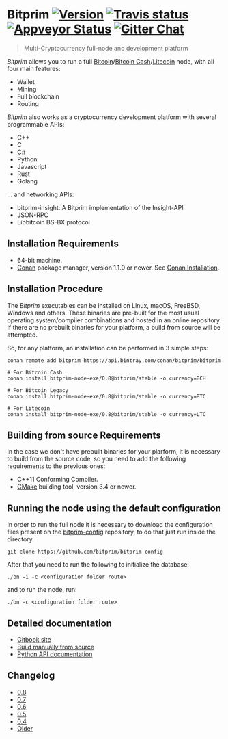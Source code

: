 # Bitprim <a target="_blank" href="http://semver.org">![Version][badge.version]</a> <a target="_blank" href="https://travis-ci.org/bitprim/bitprim-node-exe">![Travis status][badge.Travis]</a> [![Appveyor Status](https://ci.appveyor.com/api/projects/status/github/bitprim/bitprim-node-exe?svg=true&branch=master)](https://ci.appveyor.com/projects/bitprim/bitprim-node-exe) <a target="_blank" href="https://gitter.im/bitprim/Lobby">![Gitter Chat][badge.Gitter]</a>

> Multi-Cryptocurrency full-node and development platform

*Bitprim* allows you to run a full [Bitcoin](https://bitcoin.org/)/[Bitcoin Cash](https://www.bitcoincash.org/)/[Litecoin](https://litecoin.org/) node,
with all four main features:
  * Wallet
  * Mining
  * Full blockchain
  * Routing

*Bitprim* also works as a cryptocurrency development platform with several programmable APIs:
  * C++
  * C
  * C#
  * Python
  * Javascript
  * Rust
  * Golang

... and networking APIs: 
  * bitprim-insight: A Bitprim implementation of the Insight-API
  * JSON-RPC
  * Libbitcoin BS-BX protocol

## Installation Requirements

- 64-bit machine.
- [Conan](https://www.conan.io/) package manager, version 1.1.0 or newer. See [Conan Installation](http://docs.conan.io/en/latest/installation.html#install-with-pip-recommended).

## Installation Procedure

The *Bitprim* executables can be installed on Linux, macOS, FreeBSD, Windows and others. These binaries are pre-built for the most usual operating system/compiler combinations and hosted in an online repository. If there are no prebuilt binaries for your platform, a build from source will be attempted.

So, for any platform, an installation can be performed in 3 simple steps:

```
conan remote add bitprim https://api.bintray.com/conan/bitprim/bitprim

# For Bitcoin Cash
conan install bitprim-node-exe/0.8@bitprim/stable -o currency=BCH 

# For Bitcoin Legacy
conan install bitprim-node-exe/0.8@bitprim/stable -o currency=BTC

# For Litecoin
conan install bitprim-node-exe/0.8@bitprim/stable -o currency=LTC
```

## Building from source Requirements

In the case we don't have prebuilt binaries for your plarform, it is necessary to build from the source code, so you need to add the following requirements to the previous ones:

- C++11 Conforming Compiler.
- [CMake](https://cmake.org/) building tool, version 3.4 or newer.

## Running the node using the default configuration

In order to run the full node it is necessary to download the configuration files present on the [bitprim-config](https://github.com/bitprim/bitprim-config) repository, to do that just run inside the directory.

```git clone https://github.com/bitprim/bitprim-config``` 

After that you need to run the following to initialize the database:

```./bn -i -c <configuration folder route>```

and to run the node, run:

```./bn -c <configuration folder route>```


## Detailed documentation

* [Gitbook site](https://www.bitprim.org/)
* [Build manually from source](https://www.bitprim.org/installation.html)
* [Python API documentation](https://www.bitprim.org/python-interface/details.html)

## Changelog

* [0.8](https://github.com/bitprim/bitprim/blob/master/doc/release-notes/release-notes.md#version-080)
* [0.7](https://github.com/bitprim/bitprim/blob/master/doc/release-notes/release-notes.md#version-070)
* [0.6](https://github.com/bitprim/bitprim/blob/master/doc/release-notes/release-notes.md#version-060)
* [0.5](https://github.com/bitprim/bitprim/blob/master/doc/release-notes/release-notes-0.5.md)
* [0.4](https://github.com/bitprim/bitprim/blob/master/doc/release-notes/release-notes-0.4.md)
* [Older](https://github.com/bitprim/bitprim/blob/master/doc/release-notes/release-notes.md)


<!-- Links -->
[badge.Appveyor]: https://ci.appveyor.com/api/projects/status/github/bitprim/bitprim-node-exe?svg=true&branch=dev
[badge.Gitter]: https://img.shields.io/badge/gitter-join%20chat-blue.svg
[badge.Travis]: https://travis-ci.org/bitprim/bitprim-node-exe.svg?branch=master
[badge.version]: https://badge.fury.io/gh/bitprim%2Fbitprim-node-exe.svg

